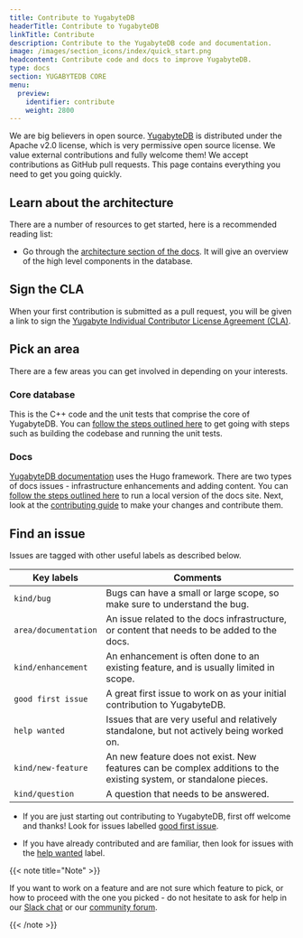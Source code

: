 ```yaml
---
title: Contribute to YugabyteDB
headerTitle: Contribute to YugabyteDB
linkTitle: Contribute
description: Contribute to the YugabyteDB code and documentation.
image: /images/section_icons/index/quick_start.png
headcontent: Contribute code and docs to improve YugabyteDB.
type: docs
section: YUGABYTEDB CORE
menu:
  preview:
    identifier: contribute
    weight: 2800
---
```


We are big believers in open source. [YugabyteDB](https://github.com/yugabyte/yugabyte-db) is distributed under the Apache v2.0 license, which is very permissive open source license. We value external contributions and fully welcome them! We accept contributions as GitHub pull requests. This page contains everything you need to get you going quickly.

## Learn about the architecture

There are a number of resources to get started, here is a recommended reading list:

* Go through the [architecture section of the docs](../architecture/). It will give an overview of the high level components in the database.

## Sign the CLA

When your first contribution is submitted as a pull request, you will be given a link to sign the [Yugabyte Individual Contributor License Agreement (CLA)](https://cla-assistant.io/yugabyte/yugabyte-db).

## Pick an area

There are a few areas you can get involved in depending on your interests.

### Core database

This is the C++ code and the unit tests that comprise the core of YugabyteDB. You can [follow the steps outlined here](core-database/checklist/) to get going with steps such as building the codebase and running the unit tests.

### Docs

[YugabyteDB documentation](/) uses the Hugo framework. There are two types of docs issues - infrastructure enhancements and adding content. You can [follow the steps outlined here](https://github.com/yugabyte/yugabyte-db/tree/master/docs) to run a local version of the docs site. Next, look at the [contributing guide](https://github.com/yugabyte/yugabyte-db/blob/master/docs/CONTRIBUTING.md) to make your changes and contribute them.

## Find an issue

Issues are tagged with other useful labels as described below.

| Key labels           |  Comments      |
| -------------------- | -------------- |
| `kind/bug`           | Bugs can have a small or large scope, so make sure to understand the bug. |
| `area/documentation` | An issue related to the docs infrastructure, or content that needs to be added to the docs. |
| `kind/enhancement`   | An enhancement is often done to an existing feature, and is usually limited in scope. |
| `good first issue`   | A great first issue to work on as your initial contribution to YugabyteDB. |
| `help wanted`        | Issues that are very useful and relatively standalone, but not actively being worked on. |
| `kind/new-feature`   | An new feature does not exist. New features can be complex additions to the existing system, or standalone pieces. |
| `kind/question`      | A question that needs to be answered. |

* If you are just starting out contributing to YugabyteDB, first off welcome and thanks! Look for issues labelled [good first issue](https://github.com/yugabyte/yugabyte-db/issues?q=is%3Aopen+is%3Aissue+label%3A%22good+first+issue%22).

* If you have already contributed and are familiar, then look for issues with the [help wanted](https://github.com/yugabyte/yugabyte-db/issues?q=is%3Aopen+is%3Aissue+label%3A%22help+wanted%22) label.

{{< note title="Note" >}}

If you want to work on a feature and are not sure which feature to pick, or how to proceed with the one you picked - do not hesitate to ask for help in our [Slack chat]({{<slack-invite>}}) or our [community forum](https://forum.yugabyte.com/).

{{< /note >}}
